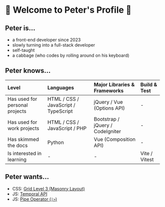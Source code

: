 # 🥬 Welcome to Peter's Profile 🥬

## Peter is...
- a front-end developer since 2023
- slowly turning into a full-stack developer
- self-taught
- a cabbage (who codes by rolling around on his keyboard)

## Peter knows...
| Level | Languages | Major Libraries & Frameworks | Build & Test |
| :-- | :-- | :-- | :-- |
| Has used for personal projects | HTML / CSS / JavaScript / TypeScript | jQuery / Vue (Options API) | - |
| Has used for work projects | HTML / CSS / JavaScript / PHP | Bootstrap / jQuery / CodeIgniter | - |
| Has skimmed the docs | Python | Vue (Composition API) | - |
| Is interested in learning | - | - | Vite / Vitest |

## Peter wants...
- CSS: [Grid Level 3 (Masonry Layout)](https://drafts.csswg.org/css-grid-3/)
- JS: [Temporal API](https://github.com/tc39/proposal-temporal)
- JS: [Pipe Operator (`|>`)](https://github.com/tc39/proposal-pipeline-operator)
